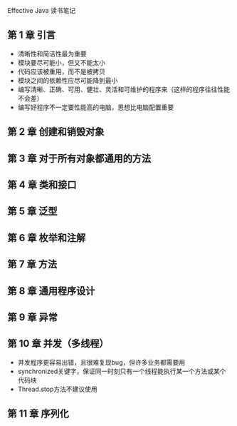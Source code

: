 Effective Java 读书笔记
## 第 1 章 引言
- 清晰性和简洁性最为重要
- 模块要尽可能小，但又不能太小
- 代码应该被重用，而不是被拷贝
- 模块之间的依赖性应尽可能降到最小
- 编写清晰、正确、可用、健壮、灵活和可维护的程序来（这样的程序往往性能不会差）
- 编写好程序不一定要性能高的电脑，思想比电脑配置重要
## 第 2 章 创建和销毁对象

## 第 3 章 对于所有对象都通用的方法
## 第 4 章 类和接口
## 第 5 章 泛型
## 第 6 章 枚举和注解
## 第 7 章 方法
## 第 8 章 通用程序设计
## 第 9 章 异常
## 第 10 章 并发（多线程）
- 并发程序更容易出错，且很难复现bug，但许多业务都需要用
- synchronized关键字，保证同一时刻只有一个线程能执行某一个方法或某个代码块
- Thread.stop方法不建议使用
## 第 11 章 序列化